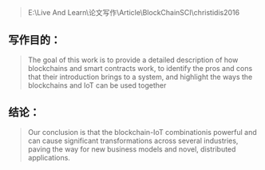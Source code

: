 > E:\Live And Learn\论文写作\Article\BlockChainSCI\christidis2016

## 写作目的：

> The goal of this work is to provide a detailed description of how blockchains and smart contracts work, to identify the pros and cons that their introduction brings to a system, and highlight the ways the blockchains and IoT can be used together



## 结论：

> Our conclusion is that the blockchain-IoT combinationis powerful and can cause significant transformations across several industries, paving the way for new business models and novel, distributed applications.

